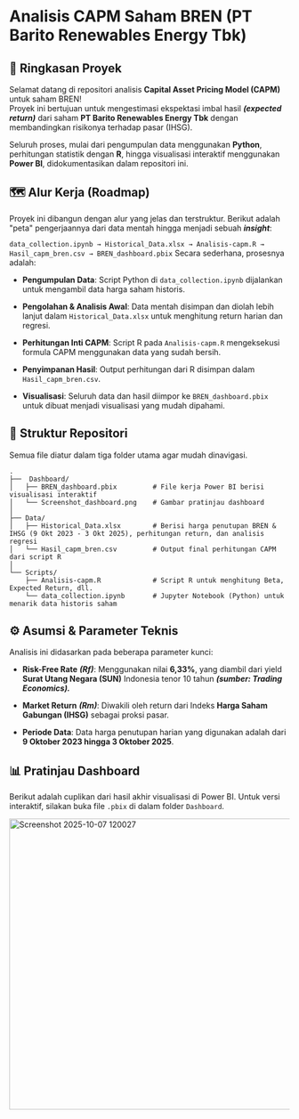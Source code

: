 # Analisis CAPM Saham BREN (PT Barito Renewables Energy Tbk)
## 🚀 Ringkasan Proyek
Selamat datang di repositori analisis **Capital Asset Pricing Model (CAPM)** untuk saham BREN!  
Proyek ini bertujuan untuk mengestimasi ekspektasi imbal hasil ***(expected return)*** dari saham **PT Barito Renewables Energy Tbk** dengan membandingkan risikonya terhadap pasar (IHSG).

Seluruh proses, mulai dari pengumpulan data menggunakan **Python**, perhitungan statistik dengan **R**, hingga visualisasi interaktif menggunakan **Power BI**, didokumentasikan dalam repositori ini.

## 🗺️ Alur Kerja (Roadmap)
Proyek ini dibangun dengan alur yang jelas dan terstruktur. Berikut adalah "peta" pengerjaannya dari data mentah hingga menjadi sebuah ***insight***:

```data_collection.ipynb → Historical_Data.xlsx → Analisis-capm.R → Hasil_capm_bren.csv → BREN_dashboard.pbix```
Secara sederhana, prosesnya adalah:

- **Pengumpulan Data**: Script Python di `data_collection.ipynb` dijalankan untuk mengambil data harga saham historis.

- **Pengolahan & Analisis Awal**: Data mentah disimpan dan diolah lebih lanjut dalam `Historical_Data.xlsx` untuk menghitung return harian dan regresi.

- **Perhitungan Inti CAPM**: Script R pada `Analisis-capm.R` mengeksekusi formula CAPM menggunakan data yang sudah bersih.

- **Penyimpanan Hasil**: Output perhitungan dari R disimpan dalam `Hasil_capm_bren.csv`.

- **Visualisasi**: Seluruh data dan hasil diimpor ke `BREN_dashboard.pbix` untuk dibuat menjadi visualisasi yang mudah dipahami.

## 📁 Struktur Repositori
Semua file diatur dalam tiga folder utama agar mudah dinavigasi.
```
.
├──  Dashboard/
│   ├── BREN_dashboard.pbix         # File kerja Power BI berisi visualisasi interaktif
│   └── Screenshot_dashboard.png    # Gambar pratinjau dashboard
│
├── Data/
│   ├── Historical_Data.xlsx        # Berisi harga penutupan BREN & IHSG (9 Okt 2023 - 3 Okt 2025), perhitungan return, dan analisis regresi
│   └── Hasil_capm_bren.csv         # Output final perhitungan CAPM dari script R
│
└── Scripts/
    ├── Analisis-capm.R             # Script R untuk menghitung Beta, Expected Return, dll.
    └── data_collection.ipynb       # Jupyter Notebook (Python) untuk menarik data historis saham

```
## ⚙️ Asumsi & Parameter Teknis
Analisis ini didasarkan pada beberapa parameter kunci:

- **Risk-Free Rate** ***(Rf)***: Menggunakan nilai **6,33%**, yang diambil dari yield **Surat Utang Negara (SUN)** Indonesia tenor 10 tahun ***(sumber: Trading Economics).***

- **Market Return** ***(Rm)***: Diwakili oleh return dari Indeks **Harga Saham Gabungan (IHSG)** sebagai proksi pasar.

- **Periode Data**: Data harga penutupan harian yang digunakan adalah dari **9 Oktober 2023 hingga 3 Oktober 2025**.

## 📊 Pratinjau Dashboard
Berikut adalah cuplikan dari hasil akhir visualisasi di Power BI. Untuk versi interaktif, silakan buka file `.pbix` di dalam folder `Dashboard`.

<img width="958" height="523" alt="Screenshot 2025-10-07 120027" src="https://github.com/user-attachments/assets/bafa5980-794f-4d0f-95b1-a24d66281686" />
